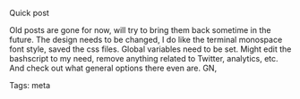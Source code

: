 Quick post

Old posts are gone for now, will try to bring them back sometime in the future. 
The design needs to be changed, I do like the terminal monospace font style, saved the css files.
Global variables need to be set.
Might edit the bashscript to my need, remove anything related to Twitter, analytics, etc. 
And check out what general options there even are. GN, 

Tags: meta
